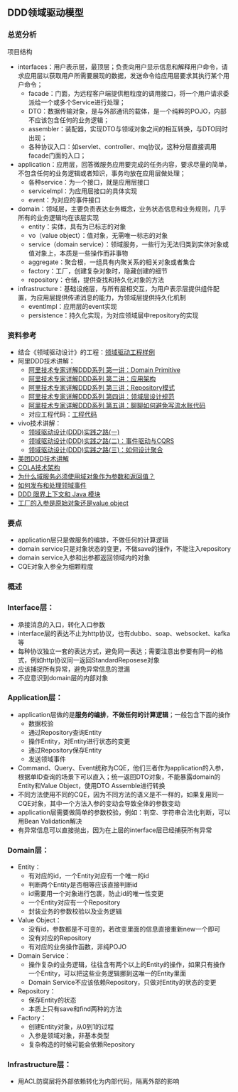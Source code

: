 ## DDD领域驱动模型
### 总览分析
项目结构

- interfaces：用户表示层，最顶层；负责向用户显示信息和解释用户命令，请求应用层以获取用户所需要展现的数据，发送命令给应用层要求其执行某个用户命令；
    - facade：门面，为远程客户端提供粗粒度的调用接口，将一个用户请求委派给一个或多个Service进行处理；
    - DTO：数据传输对象，是与外部通讯的载体，是一个纯粹的POJO，内部不应该包含任何的业务逻辑；
    - assembler：装配器，实现DTO与领域对象之间的相互转换，与DTO同时出现；
    - 各种协议入口：如servlet、controller、mq协议，这种分层直接调用facade门面的入口；
- application：应用层，回答微服务应用要完成的任务内容，要求尽量的简单，不包含任何的业务逻辑或者知识，事务均放在应用层做处理；
    - 各种service：为一个接口，就是应用层接口
    - serviceImpl：为应用层接口的具体实现
    - event：为对应的事件接口
- domain：领域层，主要负责表达业务概念，业务状态信息和业务规则，几乎所有的业务逻辑均在该层实现
    - entity：实体，具有为已标志的对象
    - vo（value object）：值对象，无需唯一标志的对象
    - service（domain service）：领域服务，一些行为无法归类到实体对象或值对象上，本质是一些操作而非事物
    - aggregate：聚合根，一组具有内聚关系的相关对象或者集合
    - factory：工厂，创建复杂对象时，隐藏创建的细节
    - repository：仓储，提供查找和持久化对象的方法
- infrastructure：基础设施层，与所有层相交互，为用户表示层提供组件配置，为应用层提供传递消息的能力，为领域层提供持久化机制
    - eventImpl：应用层的event实现
    - persistence：持久化实现，为对应领域层中repository的实现

### 资料参考
- 结合《领域驱动设计》的工程：[领域驱动工程样例](https://github.com/citerus/dddsample-core)
- 阿里DDD技术讲解：
    - [阿里技术专家详解DDD系列 第一讲：Domain Primitive](https://juejin.cn/post/6844904177207001101)
    - [阿里技术专家详解DDD系列 第二讲：应用架构](https://juejin.cn/post/6844904201575743495)
    - [阿里技术专家详解DDD系列 第三讲：Repository模式](https://juejin.cn/post/6845166890554228744)
    - [阿里技术专家详解DDD系列 第四讲：领域层设计规范](https://juejin.cn/post/6912228908075057166)
    - [阿里技术专家详解DDD系列 第五讲：聊聊如何避免写流水账代码](https://juejin.cn/post/6953141151931039758)
    - 对应工程代码：[工程代码](https://github.com/Air433/dddbook)
- vivo技术讲解：
    - [领域驱动设计(DDD)实践之路(一)](https://juejin.cn/post/6844904071174815752)
    - [领域驱动设计(DDD)实践之路(二)：事件驱动与CQRS](https://juejin.cn/post/6844904122659913735)
    - [领域驱动设计(DDD)实践之路(三)：如何设计聚合](https://juejin.cn/post/6844904158449893389)
- [美团DDD技术讲解](https://developer.aliyun.com/article/319159)
- [COLA技术架构](https://github.com/alibaba/COLA)
- [为什么域服务必须使用域对象作为参数和返回值？](https://stackoverflow.com/questions/14326230/why-must-domain-services-use-domain-objects-as-parameters-and-return-values)
- [如何发布和处理领域事件](http://www.kamilgrzybek.com/design/how-to-publish-and-handle-domain-events/)
- [DDD 限界上下文和 Java 模块](https://www.baeldung.com/java-modules-ddd-bounded-contexts)
- [工厂的入参是原始对象还是value object](https://stackoverflow.com/questions/11395031/ddd-factory-entity-value-object?rq=1)

### 要点
- application层只是做服务的编排，不做任何的计算逻辑
- domain service只是对象状态的变更，不做save的操作，不能注入repository
- domain service入参和出参都返回领域内的对象
- CQE对象入参全为细颗粒度

### 概述
### Interface层：
- 承接消息的入口，转化入口参数
- interface层的表达不止为http协议，也有dubbo、soap、websocket、kafka等
- 每种协议独立一套的表达方式，避免同一表达；需要注意出参要有同一的格式，例如http协议同一返回StandardReposese对象
- 应该捕捉所有异常，避免异常信息的泄漏
- 不应意识到domain层的内部对象

### Application层：
- application层做的是**服务的编排**，**不做任何的计算逻辑**；一般包含下面的操作
    - 数据校验
    - 通过Repository查询Entity
    - 操作Entity，对Entity进行状态的变更
    - 通过Repository保存Entity
    - 发送领域事件
- Command、Query、Event统称为CQE，他们三者作为application的入参，根据单ID查询的场景下可以直入；统一返回DTO对象，不能暴露domain的Entity和Value Object，使用DTO Assemble进行转换
- 不同方法使用不同的CQE，因为不同方法的语义是不一样的，如果复用同一CQE对象，其中一个方法入参的变动会导致全体的参数变动
- application层需要做简单的参数校验，例如：判空、字符串合法化判断，可以用Bean Validation解决
- 有异常信息可以直接抛出，因为在上层的interface层已经捕获所有异常

### Domain层：
- Entity：
    - 有对应的id，一个Entity对应有一个唯一的id
    - 判断两个Entity是否相等应该直接判断id
    - id需要用一个对象进行包裹，防止id的唯一性变更
    - 一个Entity对应有一个Repository
    - 封装业务的参数校验以及业务逻辑
- Value Object：
    - 没有id，参数都是不可变的，若改变里面的信息直接重新new一个即可
    - 没有对应的Repository
    - 有对应的业务操作函数，非纯POJO
- Domain Service：
    - 操作复杂的业务逻辑，往往含有两个以上的Entity的操作，如果只有操作一个Entity，可以把这些业务逻辑挪到这唯一的Entity里面
    - Domain Service不应该依赖Repository，只做对Entity的状态的变更
- Repository：
    - 保存Entity的状态
    - 本质上只有save和find两种的方法
- Factory：
    - 创建Entity对象，从0到1的过程
    - 入参是领域对象，非基本类型
    - 复杂构造的时候可能会依赖Repository

### Infrastructure层：
- 用ACL防腐层将外部依赖转化为内部代码，隔离外部的影响
